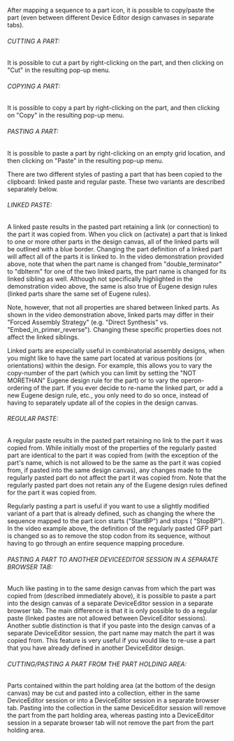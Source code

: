 After mapping a sequence to a part icon, it is possible to copy/paste the part (even between different Device Editor design canvases in separate tabs).

###### CUTTING A PART:

It is possible to cut a part by right-clicking on the part, and then clicking on "Cut" in the resulting pop-up menu. 

###### COPYING A PART:

It is possible to copy a part by right-clicking on the part, and then clicking on "Copy" in the resulting pop-up menu. 

###### PASTING A PART:

It is possible to paste a part by right-clicking on an empty grid location, and then clicking on "Paste" in the resulting pop-up menu. 

There are two different styles of pasting a part that has been copied to the clipboard: linked paste and regular paste. These two variants are described separately below.

###### LINKED PASTE:

A linked paste results in the pasted part retaining a link (or connection) to the part it was copied from. When you click on (activate) a part that is linked to one or more other parts in the design canvas, all of the linked parts will be outlined with a blue border. Changing the part definition of a linked part will affect all of the parts it is linked to. In the video demonstration provided above, note that when the part name is changed from "double_terminator" to "dblterm" for one of the two linked parts, the part name is changed for its linked sibling as well. Although not specifically highlighted in the demonstration video above, the same is also true of Eugene design rules (linked parts share the same set of Eugene rules).

Note, however, that not all properties are shared between linked parts. As shown in the video demonstration above, linked parts may differ in their "Forced Assembly Strategy" (e.g. "Direct Synthesis" vs. "Embed_in_primer_reverse"). Changing these specific properties does not affect the linked siblings.

Linked parts are especially useful in combinatorial assembly designs, when you might like to have the same part located at various positions (or orientations) within the design. For example, this allows you to vary the copy-number of the part (which you can limit by setting the "NOT MORETHAN" Eugene design rule for the part) or to vary the operon-ordering of the part. If you ever decide to re-name the linked part, or add a new Eugene design rule, etc., you only need to do so once, instead of having to separately update all of the copies in the design canvas.

###### REGULAR PASTE:

A regular paste results in the pasted part retaining no link to the part it was copied from. While initially most of the properties of the regularly pasted part are identical to the part it was copied from (with the exception of the part's name, which is not allowed to be the same as the part it was copied from, if pasted into the same design canvas), any changes made to the regularly pasted part do not affect the part it was copied from. Note that the regularly pasted part does not retain any of the Eugene design rules defined for the part it was copied from.

Regularly pasting a part is useful if you want to use a slightly modified variant of a part that is already defined, such as changing the where the sequence mapped to the part icon starts ("StartBP") and stops ( "StopBP"). In the video example above, the definition of the regularly pasted GFP part is changed so as to remove the stop codon from its sequence, without having to go through an entire sequence mapping procedure.

###### PASTING A PART TO ANOTHER DEVICEEDITOR SESSION IN A SEPARATE BROWSER TAB:

Much like pasting in to the same design canvas from which the part was copied from (described immediately above), it is possible to paste a part into the design canvas of a separate DeviceEditor session in a separate browser tab. The main difference is that it is only possible to do a regular paste (linked pastes are not allowed between DeviceEditor sessions). Another subtle distinction is that if you paste into the design canvas of a separate DeviceEditor session, the part name may match the part it was copied from. This feature is very useful if you would like to re-use a part that you have already defined in another DeviceEditor design.

###### CUTTING/PASTING A PART FROM THE PART HOLDING AREA:

Parts contained within the part holding area (at the bottom of the design canvas) may be cut and pasted into a collection, either in the same DeviceEditor session or into a DeviceEditor session in a separate browser tab. Pasting into the collection in the same DeviceEditor session will remove the part from the part holding area, whereas pasting into a DeviceEditor session in a separate browser tab will not remove the part from the part holding area.